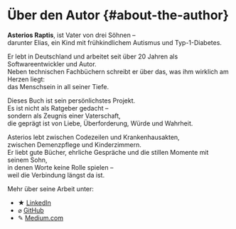 # Über den Autor {#about-the-author}

**Asterios Raptis**, ist Vater von drei Söhnen –  
darunter  Elias, ein Kind mit frühkindlichem Autismus und Typ-1-Diabetes.

Er lebt in Deutschland und arbeitet seit über 20 Jahren als Softwareentwickler und Autor.  
Neben technischen Fachbüchern schreibt er über das, was ihm wirklich am Herzen liegt:  
das Menschsein in all seiner Tiefe.

Dieses Buch ist sein persönlichstes Projekt.  
Es ist nicht als Ratgeber gedacht –  
sondern als Zeugnis einer Vaterschaft,  
die geprägt ist von Liebe, Überforderung, Würde und Wahrheit.

Asterios lebt zwischen Codezeilen und Krankenhausakten,  
zwischen Demenzpflege und Kinderzimmern.  
Er liebt gute Bücher, ehrliche Gespräche und die stillen Momente mit seinem Sohn,  
in denen Worte keine Rolle spielen –  
weil die Verbindung längst da ist.

Mehr über seine Arbeit unter:  

* ★ [LinkedIn](https://www.linkedin.com/in/asterios-raptis-46824a31/)
* ⌀ [GitHub](https://github.com/astrapi69)
* ✎ [Medium.com](https://asterios-raptis.medium.com/)
